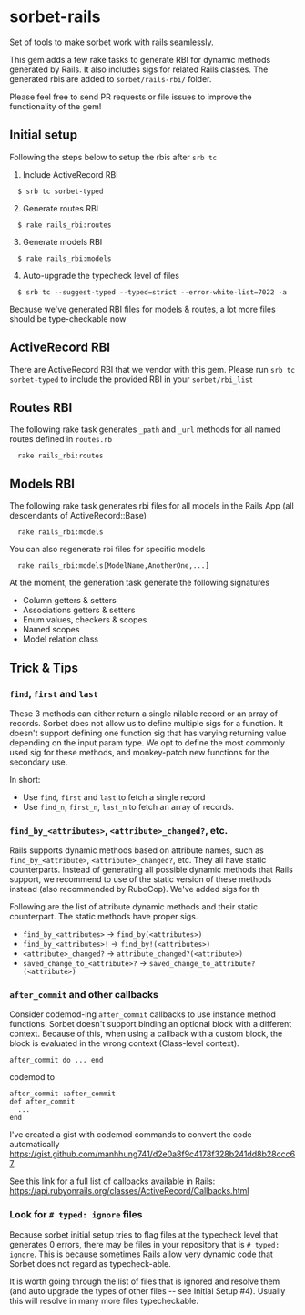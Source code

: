 # sorbet-rails
Set of tools to make sorbet work with rails seamlessly.

This gem adds a few rake tasks to generate RBI for dynamic methods generated by Rails. It also includes sigs for related Rails classes. The generated rbis are added to `sorbet/rails-rbi/` folder.

Please feel free to send PR requests or file issues to improve the functionality of the gem!

## Initial setup

Following the steps below to setup the rbis after `srb tc`
1. Include ActiveRecord RBI
```
  $ srb tc sorbet-typed
```
2. Generate routes RBI
```
  $ rake rails_rbi:routes
```
3. Generate models RBI
```
  $ rake rails_rbi:models
```
4. Auto-upgrade the typecheck level of files
```
  $ srb tc --suggest-typed --typed=strict --error-white-list=7022 -a
```
Because we've generated RBI files for models & routes, a lot more files should be type-checkable now

## ActiveRecord RBI

There are ActiveRecord RBI that we vendor with this gem. Please run `srb tc sorbet-typed` to include the provided RBI in your `sorbet/rbi_list`

## Routes RBI
The following rake task generates `_path` and `_url` methods for all named routes defined in `routes.rb`
```
  rake rails_rbi:routes
```
## Models RBI
The following rake task generates rbi files for all models in the Rails App (all descendants of ActiveRecord::Base)
```
  rake rails_rbi:models
```
You can also regenerate rbi files for specific models
```
  rake rails_rbi:models[ModelName,AnotherOne,...]
```
At the moment, the generation task generate the following signatures
- Column getters & setters
- Associations getters & setters
- Enum values, checkers & scopes
- Named scopes
- Model relation class

## Trick & Tips
### `find`, `first` and `last` 
These 3 methods can either return a single nilable record or an array of records. Sorbet does not allow us to define multiple sigs for a function. It doesn't support defining one function sig that has varying returning value depending on the input param type. We opt to define the most commonly used sig for these methods, and monkey-patch new functions for the secondary use.

In short:
- Use `find`, `first` and `last` to fetch a single record
- Use `find_n`, `first_n`, `last_n` to fetch an array of records.

### `find_by_<attributes>`, `<attribute>_changed?`, etc.
Rails supports dynamic methods based on attribute names, such as `find_by_<attribute>`, `<attribute>_changed?`, etc. They all have static counterparts. Instead of generating all possible dynamic methods that Rails support, we recommend to use of the static version of these methods instead (also recommended by RuboCop). We've added sigs for th

Following are the list of attribute dynamic methods and their static counterpart. The static methods have proper sigs.
- `find_by_<attributes>` -> `find_by(<attributes>)`
- `find_by_<attributes>!` -> `find_by!(<attributes>)`
- `<attribute>_changed?` -> `attribute_changed?(<attribute>)`
- `saved_change_to_<attribute>?` -> `saved_change_to_attribute?(<attribute>)`

### `after_commit` and other callbacks
Consider codemod-ing `after_commit` callbacks to use instance method functions. Sorbet doesn't support binding an optional block with a different context. Because of this, when using a callback with a custom block, the block is evaluated in the wrong context (Class-level context). 

```
after_commit do ... end
```
codemod to 
```
after_commit :after_commit
def after_commit
  ...
end
```

I've created a gist with codemod commands to convert the code automatically
https://gist.github.com/manhhung741/d2e0a8f9c4178f328b241dd8b28ccc67

See this link for a full list of callbacks available in Rails:
https://api.rubyonrails.org/classes/ActiveRecord/Callbacks.html

### Look for `# typed: ignore` files

Because sorbet initial setup tries to flag files at the typecheck level that generates 0 errors, there may be files in your repository that is `# typed: ignore`. This is because sometimes Rails allow very dynamic code that Sorbet does not regard as typecheck-able. 

It is worth going through the list of files that is ignored and resolve them (and auto upgrade the types of other files -- see Initial Setup #4). Usually this will resolve in many more files typecheckable.
